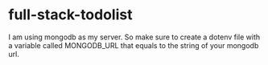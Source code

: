 # full-stack-todolist

I am using mongodb as my server. So make sure to create a dotenv file with a variable called MONGODB_URL that equals to the string of your mongodb url.

